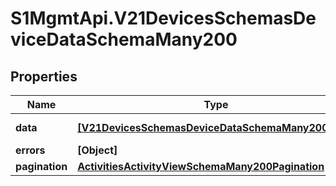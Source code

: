 # S1MgmtApi.V21DevicesSchemasDeviceDataSchemaMany200

## Properties
Name | Type | Description | Notes
------------ | ------------- | ------------- | -------------
**data** | [**[V21DevicesSchemasDeviceDataSchemaMany200Data]**](V21DevicesSchemasDeviceDataSchemaMany200Data.md) | Response data | [optional] 
**errors** | **[Object]** | Errors | [optional] 
**pagination** | [**ActivitiesActivityViewSchemaMany200Pagination**](ActivitiesActivityViewSchemaMany200Pagination.md) |  | 


